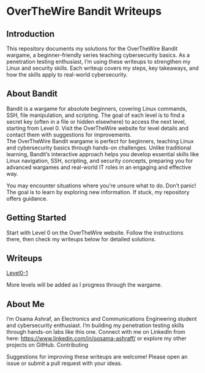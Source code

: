 # OverTheWire Bandit Writeups

## Introduction
This repository documents my solutions for the OverTheWire Bandit wargame, a beginner-friendly series teaching cybersecurity basics. As a penetration testing enthusiast, I’m using these writeups to strengthen my Linux and security skills. Each writeup covers my steps, key takeaways, and how the skills apply to real-world cybersecurity.

## About Bandit
Bandit is a wargame for absolute beginners, covering Linux commands, SSH, file manipulation, and scripting. The goal of each level is to find a secret key (often in a file or hidden elsewhere) to access the next level, starting from Level 0. Visit the OverTheWire website for level details and contact them with suggestions for improvements.<br/>
The OverTheWire Bandit wargame is perfect for beginners, teaching Linux and cybersecurity basics through hands-on challenges. Unlike traditional learning, Bandit’s interactive approach helps you develop essential skills like Linux navigation, SSH, scripting, and security concepts, preparing you for advanced wargames and real-world IT roles in an engaging and effective way.

You may encounter situations where you’re unsure what to do. Don’t panic! The goal is to learn by exploring new information. If stuck, my repository offers guidance.

## Getting Started
Start with Level 0 on the OverTheWire website. Follow the instructions there, then check my writeups below for detailed solutions.

## Writeups
[Level0-1](Level0-1.md)

More levels will be added as I progress through the wargame.

## About Me
I’m Osama Ashraf, an Electronics and Communications Engineering student and cybersecurity enthusiast. I’m building my penetration testing skills through hands-on labs like this one. Connect with me on LinkedIn from here: https://www.linkedin.com/in/oosama-ashraff/ or explore my other projects on GitHub.
Contributing

Suggestions for improving these writeups are welcome! Please open an issue or submit a pull request with your ideas.
